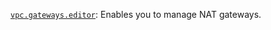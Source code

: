 [`vpc.gateways.editor`](../../../../iam/concepts/access-control/roles.md#vpc-gw-editor): Enables you to manage NAT gateways.